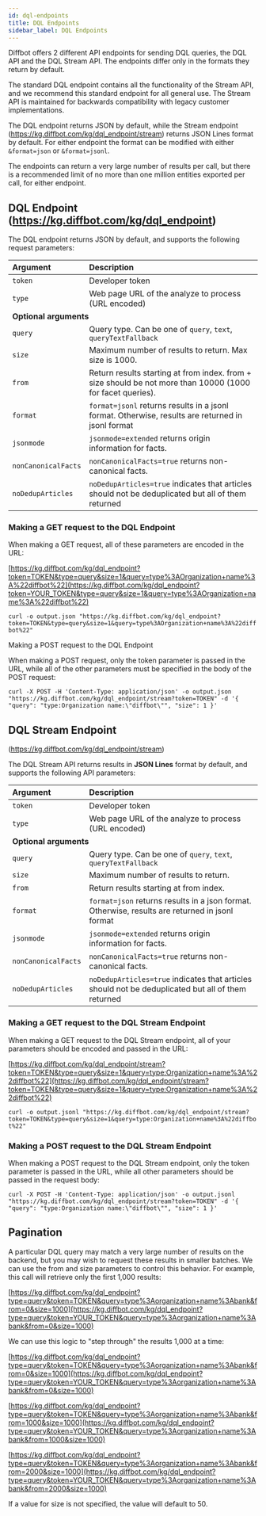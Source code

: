 ```yaml
---
id: dql-endpoints
title: DQL Endpoints
sidebar_label: DQL Endpoints
---
```


Diffbot offers 2 different API endpoints for sending DQL queries, the DQL API and the DQL Stream API.  The endpoints differ only in the formats they return by default.

The standard DQL endpoint contains all the functionality of the Stream API, and we recommend this standard endpoint for all general use.  The Stream API is maintained for backwards compatibility with legacy customer implementations.

The DQL endpoint returns JSON by default, while the Stream endpoint (https://kg.diffbot.com/kg/dql_endpoint/stream) returns JSON Lines format by default. For either endpoint the format can be modified with either `&format=json` or `&format=jsonl`.

The endpoints can return a very large number of results per call, but there is a recommended limit of no more than one million entities exported per call, for either endpoint.



## DQL Endpoint (https://kg.diffbot.com/kg/dql_endpoint)

The DQL endpoint returns JSON by default, and supports the following request parameters:

| Argument | Description |
| :------- | :---------- |
| `token` | Developer token |
| `type` | Web page URL of the analyze to process (URL encoded)</td></tr><td colspan="2">**Optional arguments**</td> |
| `query` | Query type. Can be one of `query`, `text`, `queryTextFallback` |
| `size` | Maximum number of results to return. Max size is 1000. |
| `from` | Return results starting at from index. from + size should be not more than 10000 (1000 for facet queries). |
| `format` | `format=jsonl` returns results in a jsonl format. Otherwise, results are returned in jsonl format |
| `jsonmode` | `jsonmode=extended` returns origin information for facts. |
| `nonCanonicalFacts` | `nonCanonicalFacts=true` returns non-canonical facts. |
| `noDedupArticles` | `noDedupArticles=true` indicates that articles should not be deduplicated but all of them returned |

### Making a GET request to the DQL Endpoint

When making a GET request, all of these parameters are encoded in the URL:

[https://kg.diffbot.com/kg/dql_endpoint?token=TOKEN&type=query&size=1&query=type%3AOrganization+name%3A%22diffbot%22](https://kg.diffbot.com/kg/dql_endpoint?token=YOUR_TOKEN&type=query&size=1&query=type%3AOrganization+name%3A%22diffbot%22)



`curl -o output.json "https://kg.diffbot.com/kg/dql_endpoint?token=TOKEN&type=query&size=1&query=type%3AOrganization+name%3A%22diffbot%22"`


Making a POST request to the DQL Endpoint

When making a POST request, only the token parameter is passed in the URL, while all of the other parameters must be specified in the body of the POST request:



`curl -X POST -H 'Content-Type: application/json' -o output.json "https://kg.diffbot.com/kg/dql_endpoint/stream?token=TOKEN" -d '{
    "query": "type:Organization name:\"diffbot\"",
    "size": 1
}' `





## DQL Stream Endpoint
(https://kg.diffbot.com/kg/dql_endpoint/stream)

The DQL Stream API returns results in **JSON Lines** format by default, and supports the following API parameters:

| Argument | Description |
| :------- | :---------- |
| `token` | Developer token |
| `type` | Web page URL of the analyze to process (URL encoded)</td></tr><td colspan="2">**Optional arguments**</td> |
| `query` | Query type. Can be one of `query`, `text`, `queryTextFallback` |
| `size` | Maximum number of results to return.|
| `from` | Return results starting at from index. |
| `format` | `format=json` returns results in a json format. Otherwise, results are returned in jsonl format |
| `jsonmode` | `jsonmode=extended` returns origin information for facts. |
| `nonCanonicalFacts` | `nonCanonicalFacts=true` returns non-canonical facts. |
| `noDedupArticles` | `noDedupArticles=true` indicates that articles should not be deduplicated but all of them returned |


### Making a GET request to the DQL Stream Endpoint
When making a GET request to the DQL 
Stream endpoint, all of your parameters should be encoded and passed in the URL:

[https://kg.diffbot.com/kg/dql_endpoint/stream?token=TOKEN&type=query&size=1&query=type:Organization+name%3A%22diffbot%22](https://kg.diffbot.com/kg/dql_endpoint/stream?token=TOKEN&type=query&size=1&query=type:Organization+name%3A%22diffbot%22)



`curl -o output.jsonl "https://kg.diffbot.com/kg/dql_endpoint/stream?token=TOKEN&type=query&size=1&query=type:Organization+name%3A%22diffbot%22"`

### Making a POST request to the DQL Stream Endpoint

When making a POST request to the DQL Stream endpoint, only the token parameter is passed in the URL, while all other parameters should be passed in the request body:





`curl -X POST -H 'Content-Type: application/json' -o output.jsonl "https://kg.diffbot.com/kg/dql_endpoint/stream?token=TOKEN" -d '{
    "query": "type:Organization name:\"diffbot\"",
    "size": 1
}'`

## Pagination

A particular DQL query may match a very large number of results on the backend, but you may wish to request these results in smaller batches.  We can use the from and size parameters to control this behavior.  For example, this call will retrieve only the first 1,000 results:

[https://kg.diffbot.com/kg/dql_endpoint?type=query&token=TOKEN&query=type%3Aorganization+name%3Abank&from=0&size=1000](https://kg.diffbot.com/kg/dql_endpoint?type=query&token=YOUR_TOKEN&query=type%3Aorganization+name%3Abank&from=0&size=1000)


We can use this logic to "step through" the results 1,000 at a time:

[https://kg.diffbot.com/kg/dql_endpoint?type=query&token=TOKEN&query=type%3Aorganization+name%3Abank&from=0&size=1000](https://kg.diffbot.com/kg/dql_endpoint?type=query&token=YOUR_TOKEN&query=type%3Aorganization+name%3Abank&from=0&size=1000)

[https://kg.diffbot.com/kg/dql_endpoint?type=query&token=TOKEN&query=type%3Aorganization+name%3Abank&from=1000&size=1000](https://kg.diffbot.com/kg/dql_endpoint?type=query&token=YOUR_TOKEN&query=type%3Aorganization+name%3Abank&from=1000&size=1000)

[https://kg.diffbot.com/kg/dql_endpoint?type=query&token=TOKEN&query=type%3Aorganization+name%3Abank&from=2000&size=1000](https://kg.diffbot.com/kg/dql_endpoint?type=query&token=YOUR_TOKEN&query=type%3Aorganization+name%3Abank&from=2000&size=1000)

If a value for size is not specified, the value will default to 50.